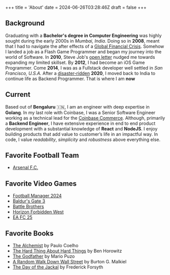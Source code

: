 +++
title = 'About'
date = 2024-06-26T03:28:46Z
draft = false
+++

## Background
Graduating with a **Bachelor's degree in Computer Engineering** was highly sought during the early 2000s in *Mumbai, India*. Doing so in **2008**, meant that I had to navigate the after effects of a [Global Financial Crisis](https://en.wikipedia.org/wiki/2007%E2%80%932008_financial_crisis). Somehow I landed a job as a Flash Game Programmer and began my journey into the world of Software. In **2010**, Steve Job's [open letter](https://en.wikipedia.org/wiki/Thoughts_on_Flash) nudged me towards expanding my limited skillset. By **2012**, I had become an iOS Game Programmer. Come **2014**, I was as a Fullstack developer well settled in *San Francisco, U.S.A.* After a [disaster-ridden](https://en.wikipedia.org/wiki/COVID-19_pandemic) **2020**, I moved back to India to continue life as Backend Programmer. That is where I am **now**

## Current

Based out of **Bengaluru** 🇮🇳, I am an engineer with deep expertise in **Golang**. In my last role with Coinbase, I was a Senior Software Engineer working as a technical lead for the [Coinbase Commerce](https://www.coinbase.com/commerce). Although, primarily a **Backend Engineer**, I have extensive experience in end to end product development with a substantial knowledge of **React** and **NodeJS**. I enjoy building products that add value to customer’s life in an impactful way. In code, I value *readability*, *simplicity* and *robustness* above everything else.

## Favorite Football Team

- [Arsenal F.C.](https://www.arsenal.com/)

## Favorite Video Games

- [Football Manager 2024](https://www.footballmanager.com/)
- [Baldur's Gate 3](https://baldursgate3.game/)
- [Battle Brothers](https://www.nintendo.com/us/store/products/battle-brothers-a-turn-based-tactical-rpg-switch/)
- [Horizon Forbidden West](https://www.playstation.com/en-in/games/horizon-forbidden-west/)
- [EA FC 25](https://www.playstation.com/en-in/games/ea-sports-fc/)

## Favorite Books

- [The Alchemist](https://www.goodreads.com/book/show/18144590-the-alchemist) by Paulo Coelho
- [The Hard Thing About Hard Things](https://www.goodreads.com/book/show/18176747-the-hard-thing-about-hard-things) by Ben Horowitz
- [The Godfather](https://www.goodreads.com/book/show/22034.The_Godfather) by Mario Puzo
- [A Random Walk Down Wall Street](https://www.goodreads.com/book/show/40242274-a-random-walk-down-wall-street) by Burton G. Malkiel
- [The Day of the Jackal](https://www.goodreads.com/book/show/540020.The_Day_of_the_Jackal) by Frederick Forsyth
